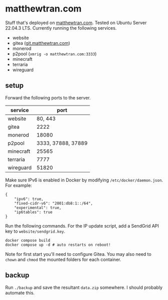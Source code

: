# matthewtran.com

Stuff that's deployed on [matthewtran.com](http://matthewtran.com). Tested on Ubuntu Server 22.04.3 LTS. Currently running the following services.

- website
- gitea ([git.matthewtran.com](http://git.matthewtran.com))
- monerod
- p2pool (`xmrig -o matthewtran.com:3333`)
- minecraft
- terraria
- wireguard

## setup

Forward the following ports to the server.

| service   | port               |
|-----------|--------------------|
| website   | 80, 443            |
| gitea     | 2222               |
| monerod   | 18080              |
| p2pool    | 3333, 37888, 37889 |
| minecraft | 25565              |
| terraria  | 7777               |
| wireguard | 51820              |

Make sure IPv6 is enabled in Docker by modifying `/etc/docker/daemon.json`. For example:

```
{
    "ipv6": true,
    "fixed-cidr-v6": "2001:db8:1::/64",
    "experimental": true,
    "ip6tables": true
}
```

Run the following commands. For the IP update script, add a SendGrid API key to `website/sendgrid.key`.

```
docker compose build
docker compose up -d # auto restarts on reboot!
```

Note for first start you'll need to configure Gitea. You may also need to `chown` and `chmod` the mounted folders for each container.

## backup

Run `./backup` and save the resultant `data.zip` somewhere. I should probably automate this.
